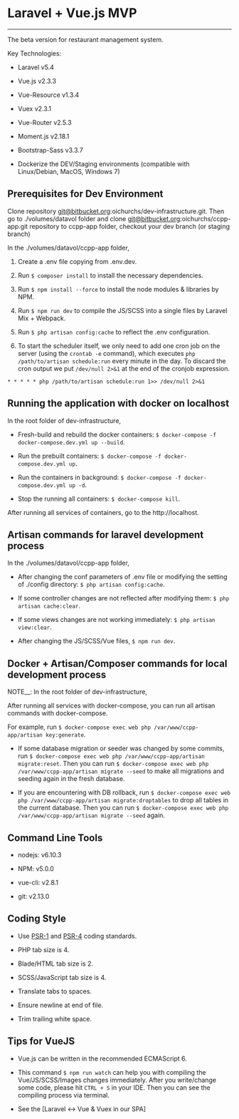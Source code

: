 # Laravel + Vue.js MVP
***

The beta version for restaurant management system.

Key Technologies:

- Laravel v5.4

- Vue.js v2.3.3

- Vue-Resource v1.3.4

- Vuex v2.3.1

- Vue-Router v2.5.3

- Moment.js v2.18.1

- Bootstrap-Sass v3.3.7

- Dockerize the DEV/Staging environments (compatible with Linux/Debian, MacOS, Windows 7)


## Prerequisites for Dev Environment

Clone repository git@bitbucket.org:oichurchs/dev-infrastructure.git. 
Then go to ./volumes/datavol folder and clone git@bitbucket.org:oichurchs/ccpp-app.git repository to ccpp-app folder, checkout your dev branch (or staging branch)

In the ./volumes/datavol/ccpp-app folder,

1) Create a .env file copying from .env.dev.

2) Run `$ composer install` to install the necessary dependencies.

3) Run `$ npm install --force` to install the node modules & libraries by NPM. 

4) Run `$ npm run dev` to compile the JS/SCSS into a single files by Laravel Mix + Webpack.

5) Run `$ php artisan config:cache` to reflect the .env configuration.

6) To start the scheduler itself, we only need to add one cron job on the server (using the `crontab -e` command), which executes `php /path/to/artisan schedule:run` every minute in the day. 
To discard the cron output we put `/dev/null 2>&1` at the end of the cronjob expression.

`* * * * * php /path/to/artisan schedule:run 1>> /dev/null 2>&1`

## Running the application with docker on localhost

In the root folder of dev-infrastructure, 

- Fresh-build and rebuild the docker containers: `$ docker-compose -f docker-compose.dev.yml up --build`.

- Run the prebuilt containers: `$ docker-compose -f docker-compose.dev.yml up`. 

- Run the containers in background: `$ docker-compose -f docker-compose.dev.yml up -d`. 

- Stop the running all containers: `$ docker-compose kill`.

After running all services of containers, go to the http://localhost.

## Artisan commands for laravel development process

In the ./volumes/datavol/ccpp-app folder,

- After changing the conf parameters of .env file or modifying the setting of ./config directory: `$ php artisan config:cache`.

- If some controller changes are not reflected after modifying them: `$ php artisan cache:clear`.

- If some views changes are not working immediately: `$ php artisan view:clear`.

- After changing the JS/SCSS/Vue files, `$ npm run dev`. 

## Docker + Artisan/Composer commands for local development process

NOTE__: In the root folder of dev-infrastructure,

After running all services with docker-compose, you can run all artisan commands with docker-compose. 

For example, run `$ docker-compose exec web php /var/www/ccpp-app/artisan key:generate`.

- If some database migration or seeder was changed by some commits, run `$ docker-compose exec web php /var/www/ccpp-app/artisan migrate:reset`. 
Then you can run `$ docker-compose exec web php /var/www/ccpp-app/artisan migrate --seed` to make all migrations and seeding again in the fresh database. 

- If you are encountering with DB rollback, run `$ docker-compose exec web php /var/www/ccpp-app/artisan migrate:droptables` to drop all tables in the current database. 
Then you can run `$ docker-compose exec web php /var/www/ccpp-app/artisan migrate --seed` again.

## Command Line Tools

- nodejs: v6.10.3

- NPM: v5.0.0

- vue-cli: v2.8.1

- git: v2.13.0

## Coding Style

- Use [PSR-1](https://github.com/php-fig/fig-standards/blob/master/accepted/PSR-1-basic-coding-standard.md) and [PSR-4](http://www.php-fig.org/psr/psr-4/) coding standards.

- PHP tab size is 4.

- Blade/HTML tab size is 2.

- SCSS/JavaScript tab size is 4.

- Translate tabs to spaces.

- Ensure newline at end of file.

- Trim trailing white space.

## Tips for VueJS

- Vue.js can be written in the recommended ECMAScript 6.

- This command `$ npm run watch` can help you with compiling the Vue/JS/SCSS/Images changes immediately. 
After you write/change some code, please hit `CTRL + S` in your IDE. Then you can see the compiling process via terminal.

- See the [Laravel <-> Vue & Vuex in our SPA]

